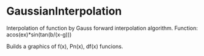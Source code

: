 # GaussianInterpolation

Interpolation of function by Gauss forward interpolation algorithm. Function: acos(ex)*sin(tan(b/(x-g)))

Builds a graphics of f(x), Pn(x), df(x) funcions.
